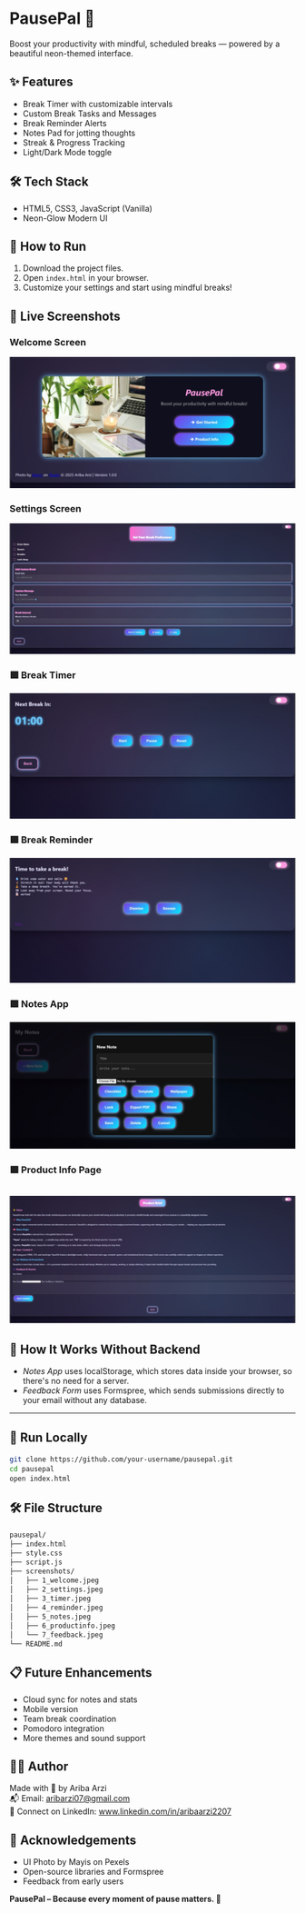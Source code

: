 # PausePal 🌸

Boost your productivity with mindful, scheduled breaks — powered by a beautiful neon-themed interface.

## ✨ Features
- Break Timer with customizable intervals
- Custom Break Tasks and Messages
- Break Reminder Alerts
- Notes Pad for jotting thoughts
- Streak & Progress Tracking
- Light/Dark Mode toggle

## 🛠️ Tech Stack
- HTML5, CSS3, JavaScript (Vanilla)
- Neon-Glow Modern UI

## 🚀 How to Run
1. Download the project files.
2. Open `index.html` in your browser.
3. Customize your settings and start using mindful breaks!

## 📸 Live Screenshots

### Welcome Screen
![Welcome Screen](welcome-light.jpeg)

### Settings Screen
![Settings Screen](settings.jpeg)

### 🟪 Break Timer
![Timer Screen](timer.jpeg)

### 🟪 Break Reminder
![Reminder Screen](break-reminder.jpeg)

### 🟪 Notes App
![Notes App](notes.jpeg)

### 🟪 Product Info Page
![Product Info](product-info.jpeg)
---

## 🧠 How It Works Without Backend

- *Notes App* uses localStorage, which stores data inside your browser, so there's no need for a server.
- *Feedback Form* uses Formspree, which sends submissions directly to your email without any database.

---

## 🚀 Run Locally

```bash
git clone https://github.com/your-username/pausepal.git
cd pausepal
open index.html
```

## 🛠️ File Structure

```
pausepal/
├── index.html
├── style.css
├── script.js
├── screenshots/
│   ├── 1_welcome.jpeg
│   ├── 2_settings.jpeg
│   ├── 3_timer.jpeg
│   ├── 4_reminder.jpeg
│   ├── 5_notes.jpeg
│   ├── 6_productinfo.jpeg
│   └── 7_feedback.jpeg
└── README.md
```

## 📋 Future Enhancements
- Cloud sync for notes and stats
- Mobile version
- Team break coordination
- Pomodoro integration
- More themes and sound support

## 🧑‍💻 Author
Made with 💖 by Ariba Arzi  
📬 Email: aribarzi07@gmail.com  
🔗 Connect on LinkedIn: www.linkedin.com/in/aribaarzi2207

## 🙏 Acknowledgements
- UI Photo by Mayis on Pexels  
- Open-source libraries and Formspree  
- Feedback from early users

**PausePal – Because every moment of pause matters. 🌟**
